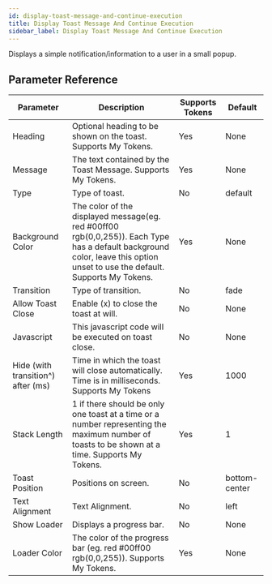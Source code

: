 ```yaml
---
id: display-toast-message-and-continue-execution
title: Display Toast Message And Continue Execution
sidebar_label: Display Toast Message And Continue Execution
---
```



Displays a simple notification/information to a user in a small popup.

## Parameter Reference
| Parameter | Description | Supports Tokens | Default |
| -- | -- | -- | -- |
| Heading | Optional heading to be shown on the toast. Supports My Tokens. | Yes | None |
| Message | The text contained by the Toast Message. Supports My Tokens. | Yes | None |
| Type | Type of toast. | No | default |
| Background Color | The color of the displayed message(eg. red #00ff00 rgb(0,0,255)). Each Type has a default background color, leave this option unset to use the default. Supports My Tokens. | Yes | None |
| Transition | Type of transition. | No | fade |
| Allow Toast Close | Enable (x) to close the toast at will. | No | None |
| Javascript | This javascript code will be executed on toast close. | No | None |
| Hide (with transition^) after (ms) | Time in which the toast will close automatically. Time is in milliseconds. Supports My Tokens | Yes | 1000 |
| Stack Length | 1 if there should be only one toast at a time or a number representing the maximum number of toasts to be shown at a time. Supports My Tokens. | Yes | 1 |
| Toast Position | Positions on screen. | No | bottom-center |
| Text Alignment | Text Alignment. | No | left |
| Show Loader | Displays a progress bar. | No | None |
| Loader Color | The color of the progress bar (eg. red #00ff00 rgb(0,0,255)). Supports My Tokens. | Yes | None |
